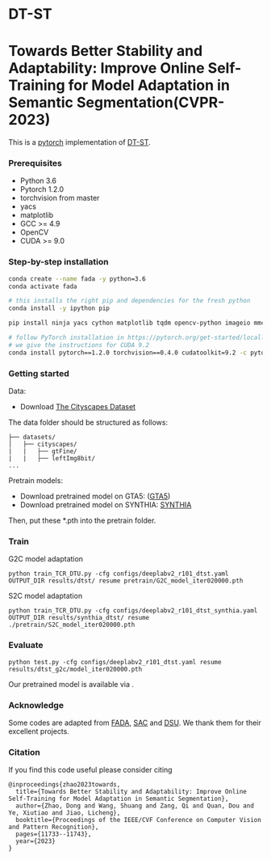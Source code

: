 # DT-ST
# Towards Better Stability and Adaptability: Improve Online Self-Training for Model Adaptation in Semantic Segmentation(CVPR-2023)

This is a [pytorch](http://pytorch.org/) implementation of [DT-ST](https://openaccess.thecvf.com/content/CVPR2023/html/Zhao_Towards_Better_Stability_and_Adaptability_Improve_Online_Self-Training_for_Model_CVPR_2023_paper.html).

### Prerequisites
- Python 3.6
- Pytorch 1.2.0
- torchvision from master
- yacs
- matplotlib
- GCC >= 4.9
- OpenCV
- CUDA >= 9.0

### Step-by-step installation

```bash
conda create --name fada -y python=3.6
conda activate fada

# this installs the right pip and dependencies for the fresh python
conda install -y ipython pip

pip install ninja yacs cython matplotlib tqdm opencv-python imageio mmcv

# follow PyTorch installation in https://pytorch.org/get-started/locally/
# we give the instructions for CUDA 9.2
conda install pytorch==1.2.0 torchvision==0.4.0 cudatoolkit=9.2 -c pytorch
```

### Getting started
Data:
- Download [The Cityscapes Dataset]( https://www.cityscapes-dataset.com/ )

The data folder should be structured as follows:
```
├── datasets/
│   ├── cityscapes/     
|   |   ├── gtFine/
|   |   ├── leftImg8bit/		
...
```
Pretrain models:
- Download pretrained model on GTA5: ([GTA5](https://drive.google.com/file/d/1dwWoEKTnPBHr9-_-uVyqPH_HfBcLcfns/view?usp=drive_link))
- Download pretrained model on SYNTHIA: [SYNTHIA](https://drive.google.com/file/d/1UUTfaKBmXmp4mMAAzysOCZf3Of7mN088/view?usp=drive_link) 

Then, put these *.pth into the pretrain folder.

### Train
G2C model adaptation
```
python train_TCR_DTU.py -cfg configs/deeplabv2_r101_dtst.yaml OUTPUT_DIR results/dtst/ resume pretrain/G2C_model_iter020000.pth
```
S2C model adaptation

```
python train_TCR_DTU.py -cfg configs/deeplabv2_r101_dtst_synthia.yaml OUTPUT_DIR results/synthia_dtst/ resume ./pretrain/S2C_model_iter020000.pth
```


### Evaluate
```
python test.py -cfg configs/deeplabv2_r101_dtst.yaml resume results/dtst_g2c/model_iter020000.pth
```
Our pretrained model is available via .


### Acknowledge
Some codes are adapted from [FADA](https://github.com/JDAI-CV/FADA#classes-matter-a-fine-grained-adversarial-approach-to-cross-domain-semantic-segmentation-eccv-2020),  [SAC](https://github.com/visinf/da-sac) and [DSU](https://github.com/lixiaotong97/DSU). We thank them for their excellent projects.


### Citation
If you find this code useful please consider citing
```
@inproceedings{zhao2023towards,
  title={Towards Better Stability and Adaptability: Improve Online Self-Training for Model Adaptation in Semantic Segmentation},
  author={Zhao, Dong and Wang, Shuang and Zang, Qi and Quan, Dou and Ye, Xiutiao and Jiao, Licheng},
  booktitle={Proceedings of the IEEE/CVF Conference on Computer Vision and Pattern Recognition},
  pages={11733--11743},
  year={2023}
}
```


